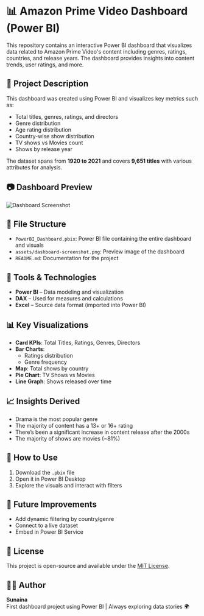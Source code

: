 # 📊 Amazon Prime Video Dashboard (Power BI)

This repository contains an interactive Power BI dashboard that visualizes data related to Amazon Prime Video's content including genres, ratings, countries, and release years. The dashboard provides insights into content trends, user ratings, and more.

## 🧠 Project Description

This dashboard was created using Power BI and visualizes key metrics such as:
- Total titles, genres, ratings, and directors
- Genre distribution
- Age rating distribution
- Country-wise show distribution
- TV shows vs Movies count
- Shows by release year

The dataset spans from **1920 to 2021** and covers **9,651 titles** with various attributes for analysis.

## 📷 Dashboard Preview

![Dashboard Screenshot](assets/dashboard-screenshot.png)

## 📂 File Structure

- `PowerBI_Dashboard.pbix`: Power BI file containing the entire dashboard and visuals
- `assets/dashboard-screenshot.png`: Preview image of the dashboard
- `README.md`: Documentation for the project

## 🔧 Tools & Technologies

- **Power BI** – Data modeling and visualization
- **DAX** – Used for measures and calculations
- **Excel** – Source data format (imported into Power BI)

## 📊 Key Visualizations

- **Card KPIs**: Total Titles, Ratings, Genres, Directors
- **Bar Charts**: 
  - Ratings distribution
  - Genre frequency
- **Map**: Total shows by country
- **Pie Chart**: TV Shows vs Movies
- **Line Graph**: Shows released over time

## 📈 Insights Derived

- Drama is the most popular genre
- The majority of content has a 13+ or 16+ rating
- There’s been a significant increase in content release after the 2000s
- The majority of shows are movies (~81%)

## 🚀 How to Use

1. Download the `.pbix` file
2. Open it in Power BI Desktop
3. Explore the visuals and interact with filters

## 📑 Future Improvements

- Add dynamic filtering by country/genre
- Connect to a live dataset
- Embed in Power BI Service
  
## 📄 License

This project is open-source and available under the [MIT License](LICENSE).

## 🙋‍♀️ Author

**Sunaina**  
First dashboard project using Power BI | Always exploring data stories 🌍
